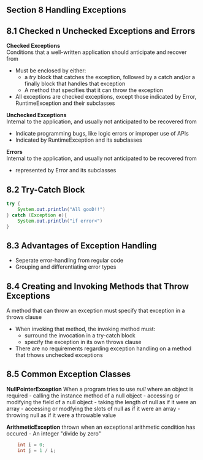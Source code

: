 ## Section 8 Handling Exceptions

## 8.1 Checked n Unchecked Exceptions and Errors
**Checked Exceptions**  
Conditions that a well-written application should anticipate and recover from
- Must be enclosed by either: 
    - a *try* block that catches the exception, followed by a catch and/or a finally block that handles that exception
    - A method that specifies that it can throw the exception
- All exceptions are checked exceptions, except those indicated by Error, RuntimeException and their subclasses

**Unchecked Exceptions**  
Internal to the application, and usually not anticipated to be recovered from   
- Indicate programming bugs, like logic errors or improper use of APIs
- Indicated by RuntimeException and its subclasses

**Errors**   
Internal to the application, and usually not anticipated to be recovered from     
- represented by Error and its subclasses


## 8.2 Try-Catch Block
```java
try {
    System.out.println("All gooD!!")
} catch (Exception e){
    System.out.println("if error<")
}
```

## 8.3 Advantages of Exception Handling   
- Seperate error-handling from regular code 
- Grouping and differentiating error types


## 8.4 Creating and Invoking Methods that Throw Exceptions  
A method that can throw an exception must specify that exception in a throws clause   
- When invoking that method, the invoking method must:
    - surround the invocation in a try-catch block
    - specify the exception in its own throws clause
- There are no requirements regarding exception handling on a method that trhows unchecked exceptions


## 8.5 Common Exception Classes
**NullPointerException**
When a program tries to use *null* where an object is required
    - calling the instance method of a null object
    - accessing or modifying the field of a null object
    - taking the length of null as if it were an array
    - accessing or modfying the slots of null as if it were an array
    - throwing null as if it were a throwable value

**ArithmeticException**
thrown when an exceptional arithmetic condition has occured 
    - An integer "divide by zero"
```java
    int i = 0;
    int j = 1 / i;
```